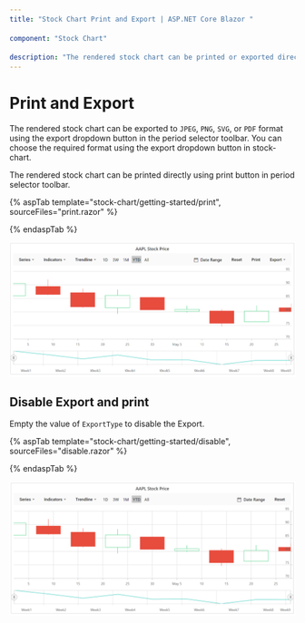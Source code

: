 ```yaml
---
title: "Stock Chart Print and Export | ASP.NET Core Blazor "

component: "Stock Chart"

description: "The rendered stock chart can be printed or exported directly using print and export button in period selector."
---
```


# Print and Export

The rendered stock chart can be exported to `JPEG`, `PNG`, `SVG`, or `PDF` format using the export dropdown button in the period selector toolbar. You can choose the required format using the export dropdown button in stock-chart.

The rendered stock chart can be printed directly using print button in period selector toolbar.

{% aspTab template="stock-chart/getting-started/print", sourceFiles="print.razor" %}

{% endaspTab %}

![Print](images/print/print-razor.png)

## Disable Export and print

Empty the value of `ExportType` to disable the Export.

{% aspTab template="stock-chart/getting-started/disable", sourceFiles="disable.razor" %}

{% endaspTab %}

![Disable Export Print](images/print/disable-razor.png)